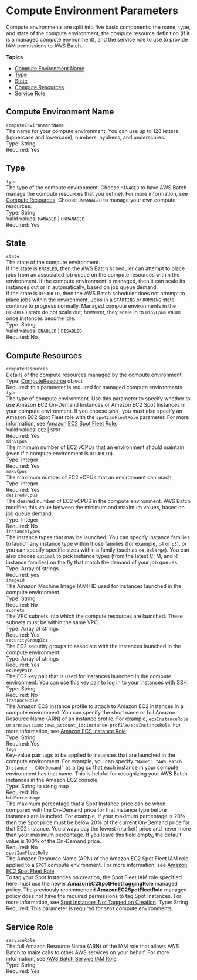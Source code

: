 # Compute Environment Parameters<a name="compute_environment_parameters"></a>

Compute environments are split into five basic components: the name, type, and state of the compute environment, the compute resource definition \(if it is a managed compute environment\), and the service role to use to provide IAM permissions to AWS Batch\.

**Topics**
+ [Compute Environment Name](#compute_environment_name)
+ [Type](#compute_environment_type)
+ [State](#compute_environment_state)
+ [Compute Resources](#compute_environment_compute_resources)
+ [Service Role](#compute_environment_service_role)

## Compute Environment Name<a name="compute_environment_name"></a>

`computeEnvironmentName`  
The name for your compute environment\. You can use up to 128 letters \(uppercase and lowercase\), numbers, hyphens, and underscores\.  
Type: String  
Required: Yes

## Type<a name="compute_environment_type"></a>

`type`  
The type of the compute environment\. Choose `MANAGED` to have AWS Batch manage the compute resources that you define\)\. For more information, see [Compute Resources](#compute_environment_compute_resources)\. Choose `UNMANAGED` to manage your own compute resources\.  
Type: String  
Valid values: `MANAGED` \| `UNMANAGED`  
Required: Yes

## State<a name="compute_environment_state"></a>

`state`  
The state of the compute environment\.  
If the state is `ENABLED`, then the AWS Batch scheduler can attempt to place jobs from an associated job queue on the compute resources within the environment\. If the compute environment is managed, then it can scale its instances out or in automatically, based on job queue demand\.  
If the state is `DISABLED`, then the AWS Batch scheduler does not attempt to place jobs within the environment\. Jobs in a `STARTING` or `RUNNING` state continue to progress normally\. Managed compute environments in the `DISABLED` state do not scale out; however, they scale in to `minvCpus` value once instances become idle\.  
Type: String  
Valid values: `ENABLED` \| `DISABLED`  
Required: No

## Compute Resources<a name="compute_environment_compute_resources"></a>

`computeResources`  
Details of the compute resources managed by the compute environment\.   
Type: [ComputeResource](https://docs.aws.amazon.com/batch/latest/APIReference/API_ComputeResource.html) object  
Required: this parameter is required for managed compute environments    
`type`  
The type of compute environment\. Use this parameter to specify whether to use Amazon EC2 On\-Demand Instances or Amazon EC2 Spot Instances in your compute environment\. If you choose `SPOT`, you must also specify an Amazon EC2 Spot Fleet role with the `spotIamFleetRole` parameter\. For more information, see [Amazon EC2 Spot Fleet Role](spot_fleet_IAM_role.md)\.  
Valid values: `EC2` \| `SPOT`  
Required: Yes  
`minvCpus`  
The minimum number of EC2 vCPUs that an environment should maintain \(even if a compute environment is `DISABLED`\)\.  
Type: Integer  
Required: Yes  
`maxvCpus`  
The maximum number of EC2 vCPUs that an environment can reach\.   
Type: Integer  
Required: Yes  
`desiredvCpus`  
The desired number of EC2 vCPUS in the compute environment\. AWS Batch modifies this value between the minimum and maximum values, based on job queue demand\.  
Type: Integer  
Required: No  
`instanceTypes`  
The instance types that may be launched\. You can specify instance families to launch any instance type within those families \(for example, `c4` or `p3`\), or you can specify specific sizes within a family \(such as `c4.8xlarge`\)\. You can also choose `optimal` to pick instance types \(from the latest C, M, and R instance families\) on the fly that match the demand of your job queues\.  
Type: Array of strings  
Required: yes  
`imageId`  
The Amazon Machine Image \(AMI\) ID used for instances launched in the compute environment\.  
Type: String  
Required: No  
`subnets`  
The VPC subnets into which the compute resources are launched\. These subnets must be within the same VPC\.  
Type: Array of strings  
Required: Yes  
`securityGroupIds`  
The EC2 security groups to associate with the instances launched in the compute environment\.   
Type: Array of strings  
Required: Yes  
`ec2KeyPair`  
The EC2 key pair that is used for instances launched in the compute environment\. You can use this key pair to log in to your instances with SSH\.  
Type: String  
Required: No  
`instanceRole`  
The Amazon ECS instance profile to attach to Amazon EC2 instances in a compute environment\. You can specify the short name or full Amazon Resource Name \(ARN\) of an instance profile\. For example, `ecsInstanceRole` or `arn:aws:iam::aws_account_id:instance-profile/ecsInstanceRole`\. For more information, see [Amazon ECS Instance Role](instance_IAM_role.md)\.  
Type: String  
Required: Yes  
`tags`  
Key\-value pair tags to be applied to instances that are launched in the compute environment\. For example, you can specify `"Name": "AWS Batch Instance - C4OnDemand"` as a tag so that each instance in your compute environment has that name\. This is helpful for recognizing your AWS Batch instances in the Amazon EC2 console\.  
Type: String to string map  
Required: No  
`bidPercentage`  
The maximum percentage that a Spot Instance price can be when compared with the On\-Demand price for that instance type before instances are launched\. For example, if your maximum percentage is 20%, then the Spot price must be below 20% of the current On\-Demand price for that EC2 instance\. You always pay the lowest \(market\) price and never more than your maximum percentage\. If you leave this field empty, the default value is 100% of the On\-Demand price\.  
Required: No  
`spotIamFleetRole`  
The Amazon Resource Name \(ARN\) of the Amazon EC2 Spot Fleet IAM role applied to a `SPOT` compute environment\. For more information, see [Amazon EC2 Spot Fleet Role](spot_fleet_IAM_role.md)\.  
To tag your Spot Instances on creation, the Spot Fleet IAM role specified here must use the newer **AmazonEC2SpotFleetTaggingRole** managed policy\. The previously recommended **AmazonEC2SpotFleetRole** managed policy does not have the required permissions to tag Spot Instances\. For more information, see [Spot Instances Not Tagged on Creation](troubleshooting.md#spot-instance-no-tag)\.
Type: String  
Required: This parameter is required for `SPOT` compute environments\.

## Service Role<a name="compute_environment_service_role"></a>

`serviceRole`  
The full Amazon Resource Name \(ARN\) of the IAM role that allows AWS Batch to make calls to other AWS services on your behalf\. For more information, see [AWS Batch Service IAM Role](service_IAM_role.md)\.  
Type: String  
Required: Yes